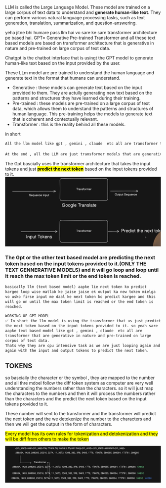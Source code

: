 
LLM is called the Large Language Model. These model are trained on a large corpus of text data to understand and **generate human-like text**. They can perform various natural language processing tasks, such as text generation, translation, summarization, and question-answering.

yeha jitne bhi humare pass llm hai vo sare ke sare transformer architecture pe based hai. 
GPT= Generative Pre-trained Transformer and all these text based models are based on transformer architecture that is generative in nature and pre-trained on large corpus of text data.

Chatgpt is the chatbot interface that is usingt the GPT model to generate human-like text based on the input provided by the user.

These LLm model are pre trained to understand the human language and generate text in the format that humans can understand.

- Generative : these models can generate text based on the input provided to them. They are actully generating new text based on the patterns and structures they have learned during their training.
- Pre-trained : these models are pre-trained on a large corpus of text data, which allows them to understand the patterns and structures of human language. This pre-training helps the models to generate text that is coherent and contextually relevant.
- Transformer : this is the reality behind all these models. 

in short 
```bash 
All the llm model like gpt , gemini , claude  etc all are transformer that are generative in nature and pre-trained on large corpus of text data.

At the end , all the LLM are just transformer models that are generative in nature and pre-trained on large corpus of text data.
```

The Gpt bascially uses the transformer architecture that takes the input tokens and just <mark> **predict the next token**</mark> based on the input tokens provided to it.
![GPT Transformer Architecture](/images/GPT_transformer.png)

### The Gpt or the other text based model are predicting the next token based on the input tokens provided to it.(ONLY THE TEXT GENNERATIVE MODELS) and it will go loop and loop until it reach the max token limit or the end token is reached.
```
basically llm (text based model) aapke lie next token ko predict kargee loop wise matlab ke jaise jaise ek output ka new token mielga vo usko firse input me daal ke next token ko predict kargee and this will go on until the max token limit is reached or the end token is reached.
```
```
WORKING OF GPT MODEL
✅ In short the llm model is using the transformer that us just predict the next token based on the input tokens provided to it. so yeah sare aapke text based model like gpt , gemini , claude  etc all are transformer that are generative in nature and pre-trained on large corpus of text data.
Thats why they are cpu intensive task as we are just looping again and again with the input and output tokens to predict the next token.
```

## TOKENS
so basciaily the character or the symbol , they are mapped to the number and all thre mdoel follow the diff token system as computer are very well understanding the numbers rather than the characters. so it will just map the characters to the numbers and then it will process the numbers rather than the characters and the predict the next token based on the input tokens provided to it.

These number will sent to the transformer and the transformer will predict the next token and the we detokenize the number to the characters and then we will get the output in the form of characters.

<mark>Every model has its own rules for tokenization and detokenization and they will be diff from others to make the token</mark>

![Tokenization and Detokenization](/images/tokenization.png)
